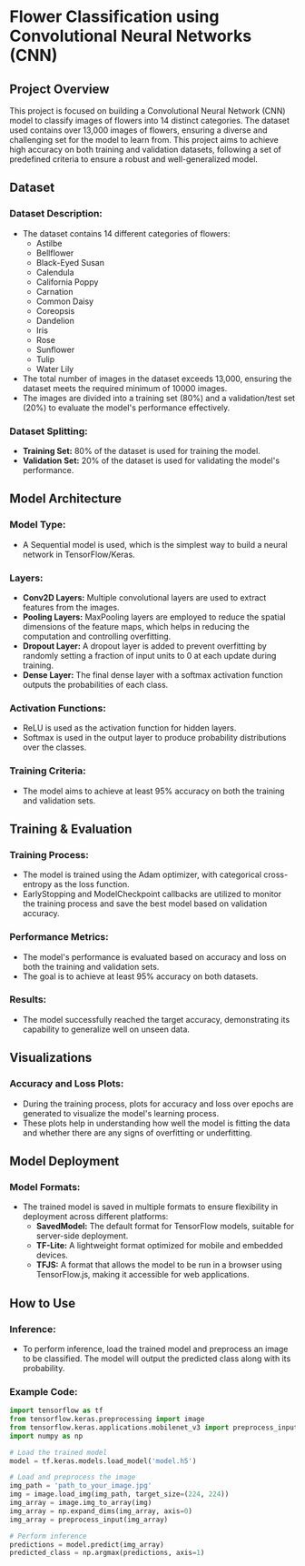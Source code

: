 # Flower Classification using Convolutional Neural Networks (CNN)

## Project Overview

This project is focused on building a Convolutional Neural Network (CNN) model to classify images of flowers into 14 distinct categories. The dataset used contains over 13,000 images of flowers, ensuring a diverse and challenging set for the model to learn from. This project aims to achieve high accuracy on both training and validation datasets, following a set of predefined criteria to ensure a robust and well-generalized model.

## Dataset

### Dataset Description:

- The dataset contains 14 different categories of flowers:
  - Astilbe
  - Bellflower
  - Black-Eyed Susan
  - Calendula
  - California Poppy
  - Carnation
  - Common Daisy
  - Coreopsis
  - Dandelion
  - Iris
  - Rose
  - Sunflower
  - Tulip
  - Water Lily
- The total number of images in the dataset exceeds 13,000, ensuring the dataset meets the required minimum of 10000 images.
- The images are divided into a training set (80%) and a validation/test set (20%) to evaluate the model's performance effectively.

### Dataset Splitting:

- **Training Set:** 80% of the dataset is used for training the model.
- **Validation Set:** 20% of the dataset is used for validating the model's performance.

## Model Architecture

### Model Type:

- A Sequential model is used, which is the simplest way to build a neural network in TensorFlow/Keras.

### Layers:

- **Conv2D Layers:** Multiple convolutional layers are used to extract features from the images.
- **Pooling Layers:** MaxPooling layers are employed to reduce the spatial dimensions of the feature maps, which helps in reducing the computation and controlling overfitting.
- **Dropout Layer:** A dropout layer is added to prevent overfitting by randomly setting a fraction of input units to 0 at each update during training.
- **Dense Layer:** The final dense layer with a softmax activation function outputs the probabilities of each class.

### Activation Functions:

- ReLU is used as the activation function for hidden layers.
- Softmax is used in the output layer to produce probability distributions over the classes.

### Training Criteria:

- The model aims to achieve at least 95% accuracy on both the training and validation sets.

## Training & Evaluation

### Training Process:

- The model is trained using the Adam optimizer, with categorical cross-entropy as the loss function.
- EarlyStopping and ModelCheckpoint callbacks are utilized to monitor the training process and save the best model based on validation accuracy.

### Performance Metrics:

- The model's performance is evaluated based on accuracy and loss on both the training and validation sets.
- The goal is to achieve at least 95% accuracy on both datasets.

### Results:

- The model successfully reached the target accuracy, demonstrating its capability to generalize well on unseen data.

## Visualizations

### Accuracy and Loss Plots:

- During the training process, plots for accuracy and loss over epochs are generated to visualize the model's learning process.
- These plots help in understanding how well the model is fitting the data and whether there are any signs of overfitting or underfitting.

## Model Deployment

### Model Formats:

- The trained model is saved in multiple formats to ensure flexibility in deployment across different platforms:
  - **SavedModel:** The default format for TensorFlow models, suitable for server-side deployment.
  - **TF-Lite:** A lightweight format optimized for mobile and embedded devices.
  - **TFJS:** A format that allows the model to be run in a browser using TensorFlow.js, making it accessible for web applications.

## How to Use

### Inference:

- To perform inference, load the trained model and preprocess an image to be classified. The model will output the predicted class along with its probability.

### Example Code:

```python
import tensorflow as tf
from tensorflow.keras.preprocessing import image
from tensorflow.keras.applications.mobilenet_v3 import preprocess_input
import numpy as np

# Load the trained model
model = tf.keras.models.load_model('model.h5')

# Load and preprocess the image
img_path = 'path_to_your_image.jpg'
img = image.load_img(img_path, target_size=(224, 224))
img_array = image.img_to_array(img)
img_array = np.expand_dims(img_array, axis=0)
img_array = preprocess_input(img_array)

# Perform inference
predictions = model.predict(img_array)
predicted_class = np.argmax(predictions, axis=1)
```
